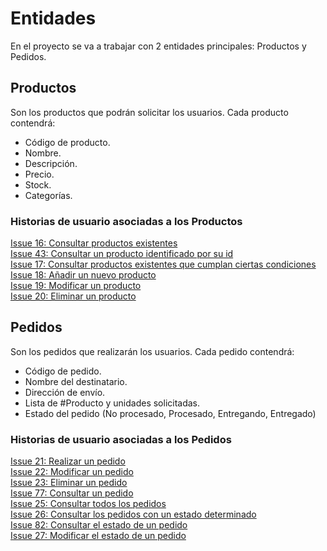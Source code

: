 # Entidades

En el proyecto se va a trabajar con 2 entidades principales: Productos y Pedidos.

## Productos

Son los productos que podrán solicitar los usuarios. Cada producto contendrá:

- Código de producto.
- Nombre.
- Descripción.
- Precio.
- Stock.
- Categorías.

### Historias de usuario asociadas a los Productos

[Issue 16: Consultar productos existentes](https://github.com/toniMR/CC-GestionPedidos/issues/16)  
[Issue 43: Consultar un producto identificado por su id](https://github.com/toniMR/CC-GestionPedidos/issues/43)  
[Issue 17: Consultar productos existentes que cumplan ciertas condiciones](https://github.com/toniMR/CC-GestionPedidos/issues/17)  
[Issue 18:  Añadir un nuevo producto](https://github.com/toniMR/CC-GestionPedidos/issues/18)  
[Issue 19: Modificar un producto](https://github.com/toniMR/CC-GestionPedidos/issues/19)  
[Issue 20: Eliminar un producto](https://github.com/toniMR/CC-GestionPedidos/issues/20)  

## Pedidos

Son los pedidos que realizarán  los usuarios. Cada pedido contendrá:

- Código de pedido.
- Nombre del destinatario.
- Dirección de envío.
- Lista de #Producto y unidades solicitadas.
- Estado del pedido (No procesado, Procesado, Entregando, Entregado)

### Historias de usuario asociadas a los Pedidos

[Issue 21: Realizar un pedido](https://github.com/toniMR/CC-GestionPedidos/issues/21)  
[Issue 22: Modificar un pedido](https://github.com/toniMR/CC-GestionPedidos/issues/22)  
[Issue 23: Eliminar un pedido](https://github.com/toniMR/CC-GestionPedidos/issues/23)  
[Issue 77: Consultar un pedido](https://github.com/toniMR/CC-GestionPedidos/issues/77)  
[Issue 25: Consultar todos los pedidos](https://github.com/toniMR/CC-GestionPedidos/issues/25)  
[Issue 26: Consultar los pedidos con un estado determinado](https://github.com/toniMR/CC-GestionPedidos/issues/26)  
[Issue 82: Consultar el estado de un pedido](https://github.com/toniMR/CC-GestionPedidos/issues/82)  
[Issue 27: Modificar el estado de un pedido](https://github.com/toniMR/CC-GestionPedidos/issues/27)  
